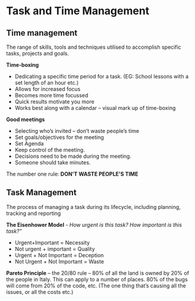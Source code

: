 # Task and Time Management

## Time management
The range of skills, tools and techniques utilised to accomplish specific tasks, projects and goals.

<b>Time-boxing</b>
- Dedicating a specific time period for a task. (EG: School lessons with a set length of an hour etc.)
- Allows for increased focus
- Becomes more time focussed
- Quick results motivate you more
- Works best along with a calendar – visual mark up of time-boxing

<b>Good meetings</b>
- Selecting who’s invited – don’t waste people’s time
- Set goals/objectives for the meeting
- Set Agenda
- Keep control of the meeting.
- Decisions need to be made during the meeting.
- Someone should take minutes.

The number one rule:
<b>DON'T WASTE PEOPLE'S TIME</b>

## Task Management

The process of managing a task during its lifecycle, including planning, tracking and reporting

<b>The Eisenhower Model</b> -
<i>How urgent is this task? How important is this task?” </i>

- Urgent+Important = Necessity
- Not urgent + important = Quality
- Urgent + Not Important = Deception
- Not Urgent + Not Important = Waste

<b>Pareto Principle</b> – the 20/80 rule – 80% of all the land is owned by 20% of the people in Italy. This can apply to a number of places. 80% of the bugs will come from 20% of the code, etc. (The one thing that’s causing all the issues, or all the costs etc.)
